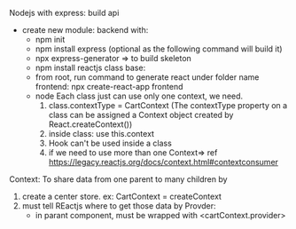 Nodejs with express: build api
 - create new module: backend with:
   - npm init
   - npm install express (optional as the following command will build it)
   - npx express-generator => to build skeleton
   - npm install
reactjs class base:
   - from root, run command to generate react under folder name frontend: npx create-react-app frontend
   - node Each class just can use only one context, we need.
       1. class.contextType = CartContext (The contextType property on a class can be assigned a Context object created by React.createContext())
       2. inside class: use this.context
       3. Hook can't be used inside a class
       4. if we need to use more than one Context=> ref https://legacy.reactjs.org/docs/context.html#contextconsumer

Context: To share data from one parent to many children by
  1. create a center store. ex: CartContext = createContext
  2. must tell REactjs where to get those data by Provder:
      - in parant component, must be wrapped with <cartContext.provider>
         